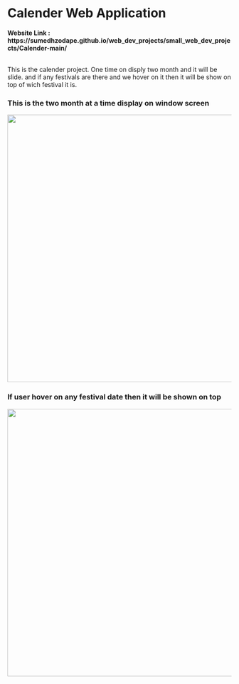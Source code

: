<h1>Calender Web Application</h1>
<strong>Website Link : https://sumedhzodape.github.io/web_dev_projects/small_web_dev_projects/Calender-main/</strong>
<br>
<br>
<p>This is the calender project. One time on disply two month and it will be slide. and if any festivals are there and we hover on it then it will be show on top of wich festival it is. </p>

<h3>This is the two month at a time display on window screen</h3>
<img src="https://sumedhzodape.github.io/web_dev_projects/small_web_dev_projects/Calender-main//project-images/calender1.png" width="600px" height="auto" />

<h3>If user hover on any festival date then it will be shown on top</h3>
<img src="https://sumedhzodape.github.io/web_dev_projects/small_web_dev_projects/Calender-main//project-images/calender2.png" width="600px" height="auto" />
